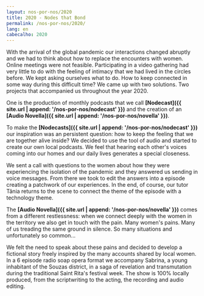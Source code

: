 ```yaml
---
layout: nos-por-nos/2020
title: 2020 - Nodes that Bond
permalink: /nos-por-nos/2020/
lang: en
cabecalho: 2020
---
```

With the arrival of the global pandemic our interactions changed abruptly and we had to think about how to replace the encounters with women. Online meetings were not feasible. Participating in a video gathering had very little to do with the feeling of intimacy that we had lived in the circles before. We kept asking ourselves what to do. How to keep connected in some way during this difficult time?
We came up with two solutions. Two projects that accompanied us throughout the year 2020.

One is the production of monthly podcasts that we call **[Nodecast]({{ site.url | append: '/nos-por-nos/nodecast' }})** and the creation of an **[Audio Novella]({{ site.url | append: '/nos-por-nos/novella' }})**.

To make the **[Nodecasts]({{ site.url | append: '/nos-por-nos/nodecast' }})** our inspiration was an persistent question: how to keep the feeling that we are together alive inside? We decided to use the tool of audio and started to create our own local podcasts. We feel that hearing each other's voices coming into our homes and our daily lives generates a special closeness.

We sent a call with questions to the women about how they were experiencing the isolation of the pandemic and they answered us sending in voice messages. From there we took to edit the answers into a episode creating a patchwork of our experiences. In the end, of course, our tutor Tânia returns to the scene to connect the theme of the episode with a technology theme.

The **[Audio Novella]({{ site.url | append: '/nos-por-nos/novella' }})** comes from a different restlessness: when we connect deeply with the women in the territory we also get in touch with the pain. Many women's pains. Many of us treading the same ground in silence. So many situations and unfortunately so common...

We felt the need to speak about these pains and decided to develop a fictional story freely inspired by the many accounts shared by local women. In a 6 episode radio soap opera format we accompany Sabrina, a young inhabitant of the Souzas district, in a saga of revelation and transmutation during the traditional Saint Rita's festival week.
The show is 100% locally produced, from the scriptwriting to the acting, the recording and audio editing.
